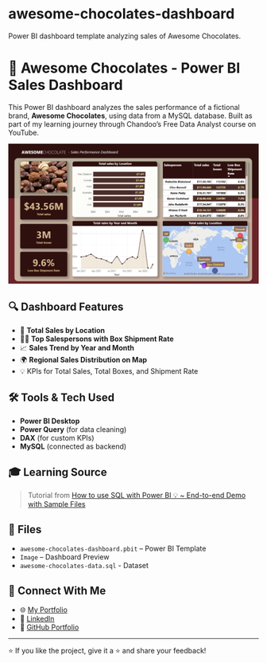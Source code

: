 # awesome-chocolates-dashboard
Power BI dashboard template analyzing sales of Awesome Chocolates.
# 🍫 Awesome Chocolates - Power BI Sales Dashboard

This Power BI dashboard analyzes the sales performance of a fictional brand, **Awesome Chocolates**, using data from a MySQL database. Built as part of my learning journey through Chandoo’s Free Data Analyst course on YouTube.

![Dashboard Preview](Image.png)

## 🔍 Dashboard Features

- 📍 **Total Sales by Location**
- 👨‍💼 **Top Salespersons with Box Shipment Rate**
- 📈 **Sales Trend by Year and Month**
- 🌍 **Regional Sales Distribution on Map**
- 💡 KPIs for Total Sales, Total Boxes, and Shipment Rate

## 🛠 Tools & Tech Used

- **Power BI Desktop**
- **Power Query** (for data cleaning)
- **DAX** (for custom KPIs)
- **MySQL** (connected as backend)

## 🎓 Learning Source

> Tutorial from [How to use SQL with Power BI 💡 ~ End-to-end Demo with Sample Files](https://www.youtube.com/live/UQJAHUUFK-o?si=mqE8hfTjEzt8vGIE)

## 📁 Files

- `awesome-chocolates-dashboard.pbit` – Power BI Template
- `Image` – Dashboard Preview
- `awesome-chocolates-data.sql` - Dataset
## 🔗 Connect With Me

- 🌐 [My Portfolio](https://your-portfolio-link.com)
- 💼 [LinkedIn](https://www.linkedin.com/in/rishi-kesavan-a1b773281)
- 📁 [GitHub Portfolio](https://github.com/Rishiz46)

---

⭐ If you like the project, give it a ⭐ and share your feedback!
